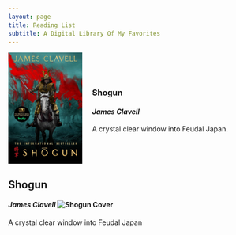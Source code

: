 ```yaml
---
layout: page
title: Reading List
subtitle: A Digital Library Of My Favorites
---
```


<!-- Image on left, text on right -->

<div style="display: flex; align-items: center;">
  <img src="/assets/img/shogun.jpg" alt="Shogun Cover" style="width: 150px; margin-right: 20px;">
  <div>
    <h3>Shogun</h3>
    <h4><em>James Clavell</em></h4>
    <p>A crystal clear window into Feudal Japan.</p>
  </div>
</div>


<!-- Image on right, text on left -->

## Shogun
#### _James Clavell_          ![Shogun Cover](https://jackFrauenhofer.github.io/assets/img/shogun.jpg)
A crystal clear window into Feudal Japan
